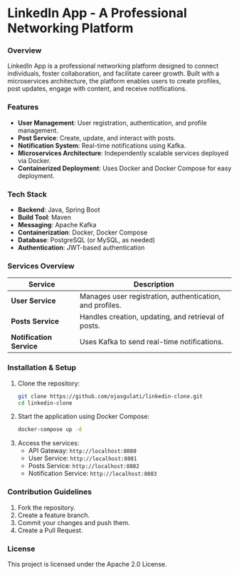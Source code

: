 # LinkedIn App - A Professional Networking Platform

### Overview
LinkedIn App is a professional networking platform designed to connect individuals, foster collaboration, and facilitate career growth. Built with a microservices architecture, the platform enables users to create profiles, post updates, engage with content, and receive notifications.

### Features
- **User Management**: User registration, authentication, and profile management.
- **Post Service**: Create, update, and interact with posts.
- **Notification System**: Real-time notifications using Kafka.
- **Microservices Architecture**: Independently scalable services deployed via Docker.
- **Containerized Deployment**: Uses Docker and Docker Compose for easy deployment.

### Tech Stack
- **Backend**: Java, Spring Boot
- **Build Tool**: Maven
- **Messaging**: Apache Kafka
- **Containerization**: Docker, Docker Compose
- **Database**: PostgreSQL (or MySQL, as needed)
- **Authentication**: JWT-based authentication

### Services Overview
| Service        | Description |
|---------------|-------------|
| **User Service** | Manages user registration, authentication, and profiles. |
| **Posts Service** | Handles creation, updating, and retrieval of posts. |
| **Notification Service** | Uses Kafka to send real-time notifications. |

### Installation & Setup
1. Clone the repository:
   ```sh
   git clone https://github.com/ojasgulati/linkedin-clone.git
   cd linkedin-clone
   ```
2. Start the application using Docker Compose:
   ```sh
   docker-compose up -d
   ```
3. Access the services:
   - API Gateway: `http://localhost:8080`
   - User Service: `http://localhost:8081`
   - Posts Service: `http://localhost:8082`
   - Notification Service: `http://localhost:8083`

### Contribution Guidelines
1. Fork the repository.
2. Create a feature branch.
3. Commit your changes and push them.
4. Create a Pull Request.

### License
This project is licensed under the Apache 2.0 License.
